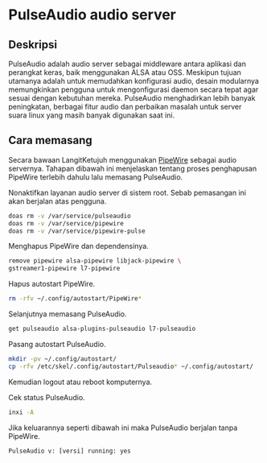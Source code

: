 # PulseAudio audio server

## Deskripsi

PulseAudio adalah audio server sebagai middleware antara aplikasi dan perangkat keras, baik menggunakan ALSA atau OSS. Meskipun tujuan utamanya adalah untuk memudahkan konfigurasi audio, desain modularnya memungkinkan pengguna untuk mengonfigurasi daemon secara tepat agar sesuai dengan kebutuhan mereka.
PulseAudio menghadirkan lebih banyak peningkatan, berbagai fitur audio dan perbaikan masalah untuk server suara linux yang masih banyak digunakan saat ini.

## Cara memasang

Secara bawaan LangitKetujuh menggunakan [PipeWire] sebagai audio servernya. Tahapan dibawah ini menjelaskan tentang proses penghapusan PipeWire terlebih dahulu lalu memasang PulseAudio.

Nonaktifkan layanan audio server di sistem root. Sebab pemasangan ini akan berjalan atas pengguna.

```sh
doas rm -v /var/service/pulseaudio
doas rm -v /var/service/pipewire
doas rm -v /var/service/pipewire-pulse
```

Menghapus PipeWire dan dependensinya.

```sh
remove pipewire alsa-pipewire libjack-pipewire \
gstreamer1-pipewire l7-pipewire
```

Hapus autostart PipeWire.

```sh
rm -rfv ~/.config/autostart/PipeWire*
```

Selanjutnya memasang PulseAudio.

```sh
get pulseaudio alsa-plugins-pulseaudio l7-pulseaudio
```

Pasang autostart PulseAudio.

```sh
mkdir -pv ~/.config/autostart/
cp -rfv /etc/skel/.config/autostart/Pulseaudio* ~/.config/autostart/
```

Kemudian logout atau reboot komputernya.

Cek status PulseAudio.

```sh
inxi -A
```

Jika keluarannya seperti dibawah ini maka PulseAudio berjalan tanpa PipeWire.

`PulseAudio v: [versi] running: yes`

[PipeWire]:pipewire.md
